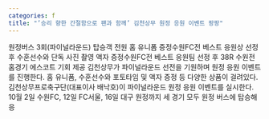 ```yaml
---
categories: f
title: "’승리 향한 간절함으로 팬과 함께’ 김천상무 원정 응원 이벤트 팡팡"
---
```

원정버스 3회(파이널라운드) 탑승객 전원 홈 유니폼 증정수원FC전 베스트 응원상 선정 후 수훈선수와 단독 사진 촬영 액자 증정수원FC전 베스트 응원팀 선정 후 38R 수원전 홈경기 에스코트 기회 제공									김천상무가 파이널라운드 선전을 기원하며 원정 응원 이벤트를 진행한다. 홈 유니폼, 수훈선수와 포토타임 및 액자 증정 등 다양한 상품이 걸려있다.김천상무프로축구단(대표이사 배낙호)이 파이널라운드 원정 응원 이벤트를 실시한다. 10월 2일 수원FC, 12일 FC서울, 16일 대구 원정까지 세 경기 모두 원정 버스에 탑승해 응